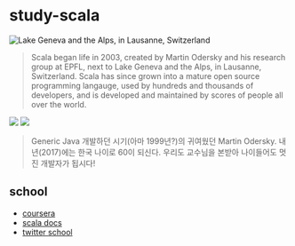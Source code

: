 # study-scala
![Lake Geneva and the Alps, in Lausanne, Switzerland](https://gift-s.kakaocdn.net/dn/gift/etc/lausanne.jpg)


> Scala began life in 2003, created by Martin Odersky and his research group at EPFL, next to Lake Geneva and the Alps, in Lausanne, Switzerland. Scala has since grown into a mature open source programming langauge, used by hundreds and thousands of developers, and is developed and maintained by scores of people all over the world.

![](http://homepages.inf.ed.ac.uk/wadler/gj/gj-front.jpg)
![](http://homepages.inf.ed.ac.uk/wadler/gj/gj-back.jpg)
> Generic Java 개발하던 시기(아마 1999년?)의 귀여웠던 Martin Odersky. 내년(2017)에는 한국 나이로 60이 되신다. 
> 우리도 교수님을 본받아 나이들어도 멋진 개발자가 됩시다!

## school
* [coursera](https://www.coursera.org/course/progfun)
* [scala docs](http://docs.scala-lang.org/ko/tutorials/tour/tour-of-scala)
* [twitter school](https://twitter.github.io/scala_school/ko/basics.html)
